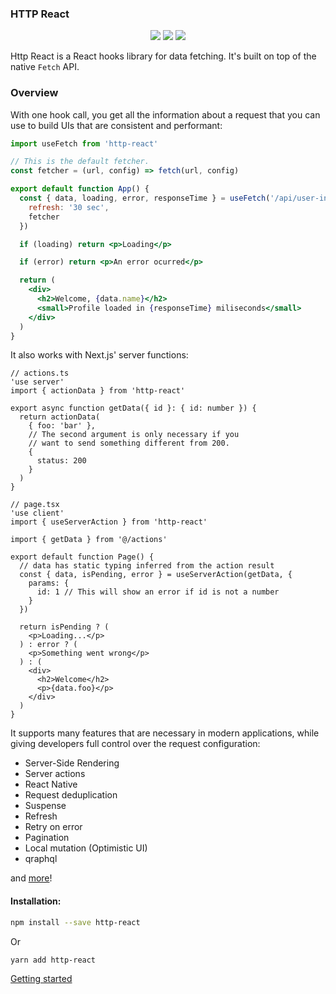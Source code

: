 ### HTTP React

<p align="center">
<a href="https://www.npmjs.com/package/http-react" target="_blank"><img src="https://badge.fury.io/js/http-react.svg"></a>
<img src="https://img.shields.io/badge/License-MIT-yellow.svg" />
<img src="https://github.com/atomic-state/http-react/actions/workflows/test.yml/badge.svg?event=push" />
</p>

Http React is a React hooks library for data fetching. It's built on top of the native `Fetch` API.

### Overview

With one hook call, you get all the information about a request that you can use to build UIs that are consistent and performant:

```jsx
import useFetch from 'http-react'

// This is the default fetcher.
const fetcher = (url, config) => fetch(url, config)

export default function App() {
  const { data, loading, error, responseTime } = useFetch('/api/user-info', {
    refresh: '30 sec',
    fetcher
  })

  if (loading) return <p>Loading</p>

  if (error) return <p>An error ocurred</p>

  return (
    <div>
      <h2>Welcome, {data.name}</h2>
      <small>Profile loaded in {responseTime} miliseconds</small>
    </div>
  )
}
```

It also works with Next.js' server functions:

```tsx
// actions.ts
'use server'
import { actionData } from 'http-react'

export async function getData({ id }: { id: number }) {
  return actionData(
    { foo: 'bar' },
    // The second argument is only necessary if you
    // want to send something different from 200.
    {
      status: 200
    }
  )
}
```

```tsx
// page.tsx
'use client'
import { useServerAction } from 'http-react'

import { getData } from '@/actions'

export default function Page() {
  // data has static typing inferred from the action result
  const { data, isPending, error } = useServerAction(getData, {
    params: {
      id: 1 // This will show an error if id is not a number
    }
  })

  return isPending ? (
    <p>Loading...</p>
  ) : error ? (
    <p>Something went wrong</p>
  ) : (
    <div>
      <h2>Welcome</h2>
      <p>{data.foo}</p>
    </div>
  )
}
```

It supports many features that are necessary in modern applications, while giving developers full control over the request configuration:

- Server-Side Rendering
- Server actions
- React Native
- Request deduplication
- Suspense
- Refresh
- Retry on error
- Pagination
- Local mutation (Optimistic UI)
- qraphql

and [more](https://http-react.netlify.app/docs/api)!

#### Installation:

```bash
npm install --save http-react
```

Or

```bash
yarn add http-react
```

[Getting started](https://http-react.netlify.app/docs)
